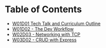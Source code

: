 # Table of Contents

* [W01D01 Tech Talk and Curriculum Outline](/w01d01/)
* [W01D02 - The Dev Workflow](/w01d02/)
* [W02D03 - Networking with TCP](/w02d03/)
* [W03D02 - CRUD with Express](/w03d02/)
